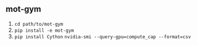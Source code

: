 ## mot-gym
1) `cd path/to/mot-gym`
2) `pip install -e mot-gym`
3) `pip install Cython`
`nvidia-smi --query-gpu=compute_cap --format=csv`